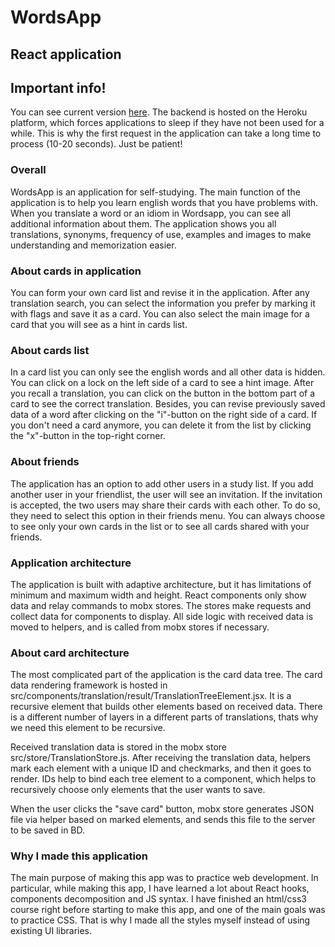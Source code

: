 # WordsApp
## React application 

## Important info!
  You can see current version [here](https://ghaarp.github.io/WordsAppClient "WordsApp"). The backend is hosted on the Heroku platform, which forces applications to sleep if they have not been used for a while. This is why the first request in the application can take a long time to process (10-20 seconds). Just be patient! 

### Overall
  WordsApp is an application for self-studying. The main function of the application is to help you learn english words that you have problems with. When you translate a word or an idiom in Wordsapp, you can see all additional information about them. The application shows you all translations, synonyms, frequency of use, examples and images to make understanding and memorization easier.

### About cards in application
  You can form your own card list and revise it in the application. After any translation search, you can select the information you prefer by marking it with flags and save it as a card. You can also select the main image for a card that you will see as a hint in cards list. 
  
### About cards list
  In a card list you can only see the english words and all other data is hidden. You can click on a lock on the left side of a card to see a hint image. After you recall a translation, you can click on the button in the bottom part of a card to see the correct translation. Besides, you can revise previously saved data of a word after clicking on the "i"-button on the right side of a card. If you don't need a card anymore, you can delete it from the list by clicking the "x"-button in the top-right corner.
  
### About friends
  The application has an option to add other users in a study list. If you add another user in your friendlist, the user will see an invitation. If the invitation is accepted, the two users may share their cards with each other. To do so, they need to select this option in their friends menu. You can always choose to see only your own cards in the list or to see all cards shared with your friends. 
  
### Application architecture
  The application is built with adaptive architecture, but it has limitations of minimum and maximum width and height. React components only show data and relay commands to mobx stores. The stores make requests and collect data for components to display. All side logic with received data is moved to helpers, and is called from mobx stores if necessary.
  
### About card architecture
  The most complicated part of the application is the card data tree. The card data rendering framework is hosted in src/components/translation/result/TranslationTreeElement.jsx.
It is a recursive element that builds other elements based on received data. There is a different number of layers in a different parts of translations, thats why we need this element to be recursive.
  
  Received translation data is stored in the mobx store src/store/TranslationStore.js. After receiving the translation data, helpers mark each element with a unique ID and checkmarks, and then it goes to render. IDs help to bind each tree element to a component, which helps to recursively choose only elements that the user wants to save.
  
  When the user clicks the "save card" button, mobx store generates JSON file via helper based on marked elements, and sends this file to the server to be saved in BD.
  
### Why I made this application
  The main purpose of making this app was to practice web development. In particular, while making this app, I have learned a lot about React hooks, components decomposition and JS syntax. I have finished an html/css3 course right before starting to make this app, and one of the main goals was to practice CSS. That is why I made all the styles myself instead of using existing UI libraries.
